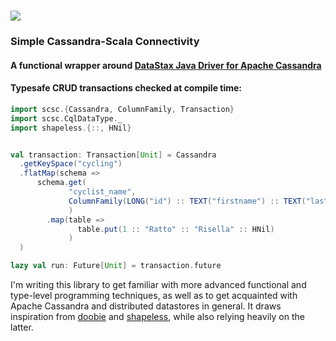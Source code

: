 # <img src="https://render.githubusercontent.com/render/math?math=(sc)^2">
### Simple Cassandra-Scala Connectivity
#### A functional wrapper around [DataStax Java Driver for Apache Cassandra](https://github.com/datastax/java-driver)

#### Typesafe CRUD transactions checked at compile time:

```scala
import scsc.{Cassandra, ColumnFamily, Transaction}
import scsc.CqlDataType._
import shapeless.{::, HNil}


val transaction: Transaction[Unit] = Cassandra
  .getKeySpace("cycling")
  .flatMap(schema =>
      schema.get(
             "cyclist_name",
             ColumnFamily(LONG("id") :: TEXT("firstname") :: TEXT("lastname") :: HNil)
             )
        .map(table =>
               table.put(1 :: "Ratto" :: "Risella" :: HNil)
             )
  )

lazy val run: Future[Unit] = transaction.future
```

I'm writing this library to get familiar with more advanced functional and type-level programming techniques, as well as to get acquainted with Apache Cassandra and distributed datastores in general. It draws inspiration from [doobie](https://tpolecat.github.io/doobie/) and [shapeless](https://github.com/milessabin/shapeless), while also relying heavily on the latter.
